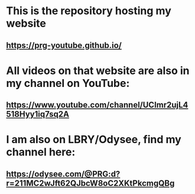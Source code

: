 # This is the repository hosting my website
## https://prg-youtube.github.io/

# All videos on that website are also in my channel on YouTube:
## https://www.youtube.com/channel/UCImr2ujL4518Hyy1iq7sq2A

# I am also on LBRY/Odysee, find my channel here:
## https://odysee.com/@PRG:d?r=211MC2wJft62QJbcW8oC2XKtPkcmgQBg
